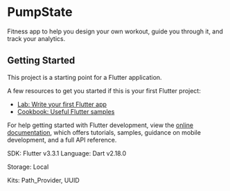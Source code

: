 # PumpState

Fitness app to help you design your own workout, guide you through it, and track your analytics.

## Getting Started

This project is a starting point for a Flutter application.

A few resources to get you started if this is your first Flutter project:

- [Lab: Write your first Flutter app](https://docs.flutter.dev/get-started/codelab)
- [Cookbook: Useful Flutter samples](https://docs.flutter.dev/cookbook)

For help getting started with Flutter development, view the
[online documentation](https://docs.flutter.dev/), which offers tutorials,
samples, guidance on mobile development, and a full API reference.

SDK: Flutter v3.3.1 Language: Dart v2.18.0

Storage: Local

Kits: Path_Provider, UUID
